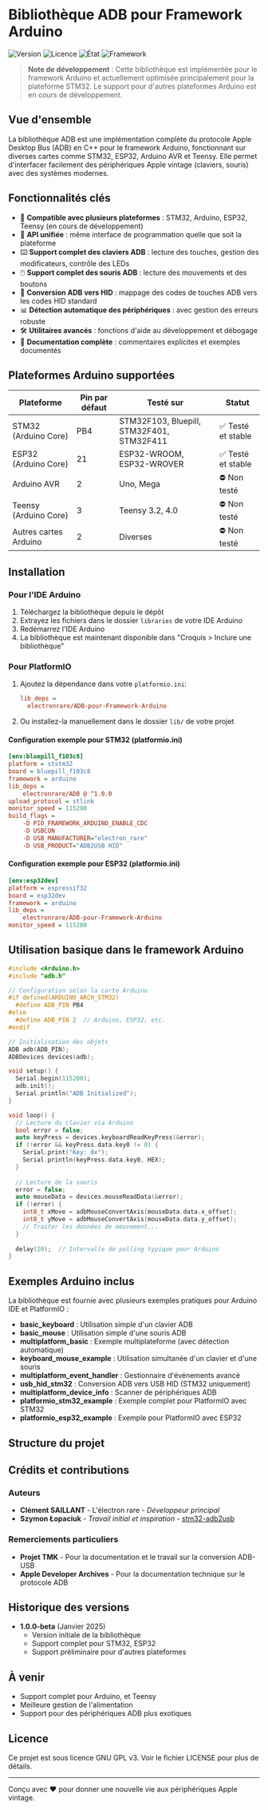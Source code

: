 # Bibliothèque ADB pour Framework Arduino

![Version](https://img.shields.io/badge/version-1.0.0-blue)
![Licence](https://img.shields.io/badge/licence-GNU%20GPL%20v3-green)
![État](https://img.shields.io/badge/état-Beta-orange)
![Framework](https://img.shields.io/badge/framework-Arduino-teal)

> **Note de développement** : Cette bibliothèque est implémentée pour le framework Arduino et actuellement optimisée principalement pour la plateforme STM32. Le support pour d'autres plateformes Arduino est en cours de développement.

## Vue d'ensemble

La bibliothèque ADB est une implémentation complète du protocole Apple Desktop Bus (ADB) en C++ pour le framework Arduino, fonctionnant sur diverses cartes comme STM32, ESP32, Arduino AVR et Teensy. Elle permet d'interfacer facilement des périphériques Apple vintage (claviers, souris) avec des systèmes modernes.

## Fonctionnalités clés

- 🔌 **Compatible avec plusieurs plateformes** : STM32, Arduino, ESP32, Teensy (en cours de développement)
- 🧩 **API unifiée** : même interface de programmation quelle que soit la plateforme
- ⌨️ **Support complet des claviers ADB** : lecture des touches, gestion des modificateurs, contrôle des LEDs
- 🖱️ **Support complet des souris ADB** : lecture des mouvements et des boutons
- 🔄 **Conversion ADB vers HID** : mappage des codes de touches ADB vers les codes HID standard
- 📊 **Détection automatique des périphériques** : avec gestion des erreurs robuste
- 🛠️ **Utilitaires avancés** : fonctions d'aide au développement et débogage
- 📝 **Documentation complète** : commentaires explicites et exemples documentés

## Plateformes Arduino supportées

| Plateforme | Pin par défaut | Testé sur | Statut |
|------------|---------------|----------|--------|
| STM32 (Arduino Core) | PB4 | STM32F103, Bluepill, STM32F401, STM32F411 | ✅ Testé et stable |
| ESP32 (Arduino Core) | 21 | ESP32-WROOM, ESP32-WROVER | ✅ Testé et stable |
| Arduino AVR | 2 | Uno, Mega | ⛔ Non testé |
| Teensy (Arduino Core) | 3 | Teensy 3.2, 4.0 | ⛔ Non testé |
| Autres cartes Arduino | 2 | Diverses | ⛔ Non testé |

## Installation

### Pour l'IDE Arduino
1. Téléchargez la bibliothèque depuis le dépôt
2. Extrayez les fichiers dans le dossier `libraries` de votre IDE Arduino
3. Redémarrez l'IDE Arduino
4. La bibliothèque est maintenant disponible dans "Croquis > Inclure une bibliothèque"

### Pour PlatformIO
1. Ajoutez la dépendance dans votre `platformio.ini`:
   ```ini
   lib_deps = 
     electronrare/ADB-pour-Framework-Arduino
   ```
2. Ou installez-la manuellement dans le dossier `lib/` de votre projet

#### Configuration exemple pour STM32 (platformio.ini)
```ini
[env:bluepill_f103c8]
platform = ststm32
board = bluepill_f103c8
framework = arduino
lib_deps = 
    electronrare/ADB @ ^1.0.0
upload_protocol = stlink
monitor_speed = 115200
build_flags =
    -D PIO_FRAMEWORK_ARDUINO_ENABLE_CDC
    -D USBCON
    -D USB_MANUFACTURER="electron_rare"
    -D USB_PRODUCT="ADB2USB HID"
```

#### Configuration exemple pour ESP32 (platformio.ini)
```ini
[env:esp32dev]
platform = espressif32
board = esp32dev
framework = arduino
lib_deps = 
    electronrare/ADB-pour-Framework-Arduino
monitor_speed = 115200
```

## Utilisation basique dans le framework Arduino

```cpp
#include <Arduino.h>
#include "adb.h"

// Configuration selon la carte Arduino
#if defined(ARDUINO_ARCH_STM32)
  #define ADB_PIN PB4
#else
  #define ADB_PIN 2  // Arduino, ESP32, etc.
#endif

// Initialisation des objets
ADB adb(ADB_PIN);
ADBDevices devices(adb);

void setup() {
  Serial.begin(115200);
  adb.init();
  Serial.println("ADB Initialized");
}

void loop() {
  // Lecture du clavier via Arduino
  bool error = false;
  auto keyPress = devices.keyboardReadKeyPress(&error);
  if (!error && keyPress.data.key0 != 0) {
    Serial.print("Key: 0x");
    Serial.println(keyPress.data.key0, HEX);
  }
  
  // Lecture de la souris
  error = false;
  auto mouseData = devices.mouseReadData(&error);
  if (!error) {
    int8_t xMove = adbMouseConvertAxis(mouseData.data.x_offset);
    int8_t yMove = adbMouseConvertAxis(mouseData.data.y_offset);
    // Traiter les données de mouvement...
  }
  
  delay(20);  // Intervalle de polling typique pour Arduino
}
```

## Exemples Arduino inclus

La bibliothèque est fournie avec plusieurs exemples pratiques pour Arduino IDE et PlatformIO :

- **basic_keyboard** : Utilisation simple d'un clavier ADB
- **basic_mouse** : Utilisation simple d'une souris ADB
- **multiplatform_basic** : Exemple multiplateforme (avec détection automatique)
- **keyboard_mouse_example** : Utilisation simultanée d'un clavier et d'une souris
- **multiplatform_event_handler** : Gestionnaire d'événements avancé
- **usb_hid_stm32** : Conversion ADB vers USB HID (STM32 uniquement)
- **multiplatform_device_info** : Scanner de périphériques ADB
- **platformio_stm32_example** : Exemple complet pour PlatformIO avec STM32
- **platformio_esp32_example** : Exemple pour PlatformIO avec ESP32

## Structure du projet

## Crédits et contributions

### Auteurs
- **Clément SAILLANT** - L'électron rare - *Développeur principal*
- **Szymon Łopaciuk** - *Travail initial et inspiration* - [stm32-adb2usb](https://github.com/szymonlopaciuk/stm32-adb2usb)

### Remerciements particuliers
- **Projet TMK** - Pour la documentation et le travail sur la conversion ADB-USB
- **Apple Developer Archives** - Pour la documentation technique sur le protocole ADB

## Historique des versions

- **1.0.0-beta** (Janvier 2025)
  - Version initiale de la bibliothèque
  - Support complet pour STM32, ESP32
  - Support préliminaire pour d'autres plateformes

## À venir

- Support complet pour Arduino, et Teensy
- Meilleure gestion de l'alimentation
- Support pour des périphériques ADB plus exotiques

## Licence

Ce projet est sous licence GNU GPL v3. Voir le fichier LICENSE pour plus de détails.

---

Conçu avec ❤️ pour donner une nouvelle vie aux périphériques Apple vintage.

